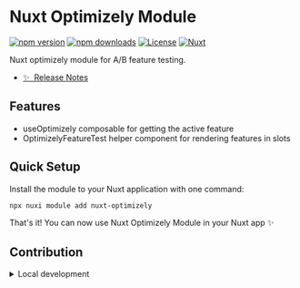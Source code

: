 <!--
Get your module up and running quickly.

Find and replace all on all files (CMD+SHIFT+F):
- Name: Nuxt Optimizely Module
- Package name: nuxt-optimizely
- Description: My new Nuxt module
-->

# Nuxt Optimizely Module

[![npm version][npm-version-src]][npm-version-href]
[![npm downloads][npm-downloads-src]][npm-downloads-href]
[![License][license-src]][license-href]
[![Nuxt][nuxt-src]][nuxt-href]

Nuxt optimizely module for A/B feature testing.

- [✨ &nbsp;Release Notes](/CHANGELOG.md)

## Features

<!-- Highlight some of the features your module provide here -->
- useOptimizely composable for getting the active feature
- OptimizelyFeatureTest helper component for rendering features in slots

## Quick Setup

Install the module to your Nuxt application with one command:

```bash
npx nuxi module add nuxt-optimizely
```

That's it! You can now use Nuxt Optimizely Module in your Nuxt app ✨


## Contribution

<details>
  <summary>Local development</summary>
  
  ```bash
  # Install dependencies
  npm install
  
  # Generate type stubs
  npm run dev:prepare
  
  # Develop with the playground
  npm run dev
  
  # Build the playground
  npm run dev:build
  
  # Run ESLint
  npm run lint
  
  # Run Vitest
  npm run test
  npm run test:watch
  
  # Release new version
  npm run release
  ```

</details>


<!-- Badges -->
[npm-version-src]: https://img.shields.io/npm/v/nuxt-optimizely/latest.svg?style=flat&colorA=020420&colorB=00DC82
[npm-version-href]: https://npmjs.com/package/nuxt-optimizely

[npm-downloads-src]: https://img.shields.io/npm/dm/nuxt-optimizely.svg?style=flat&colorA=020420&colorB=00DC82
[npm-downloads-href]: https://npm.chart.dev/nuxt-optimizely

[license-src]: https://img.shields.io/npm/l/nuxt-optimizely.svg?style=flat&colorA=020420&colorB=00DC82
[license-href]: https://npmjs.com/package/nuxt-optimizely

[nuxt-src]: https://img.shields.io/badge/Nuxt-020420?logo=nuxt.js
[nuxt-href]: https://nuxt.com
